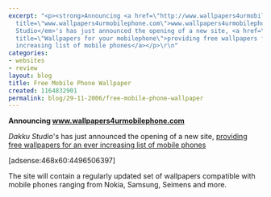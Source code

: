 ```yaml
---
excerpt: "<p><strong>Announcing <a href=\"http://www.wallpapers4urmobilephone.com/\"
  title=\"www.wallpapers4urmobilephone.com\">www.wallpapers4urmobilephone.com</a></strong></p>\r\n<p><em>Dakku
  Studio</em>'s has just announced the opening of a new site, <a href=\"http://www.wallpapers4urmobilephone.com/\"
  title=\"Wallpapers for your mobilephone\">providing free wallpapers for an ever
  increasing list of mobile phones</a></p>\r\n"
categories:
- websites
- review
layout: blog
title: Free Mobile Phone Wallpaper
created: 1164832901
permalink: blog/29-11-2006/free-mobile-phone-wallpaper
---
```

<p><strong>Announcing <a href="http://www.wallpapers4urmobilephone.com/" title="www.wallpapers4urmobilephone.com">www.wallpapers4urmobilephone.com</a></strong></p>
<p><em>Dakku Studio</em>'s has just announced the opening of a new site, <a href="http://www.wallpapers4urmobilephone.com/" title="Wallpapers for your mobilephone">providing free wallpapers for an ever increasing list of mobile phones</a></p>
<!--break-->
[adsense:468x60:4496506397]
<p>The site will contain a regularly updated set of wallpapers compatible with mobile phones ranging from Nokia, Samsung, Seimens and more.</p>

